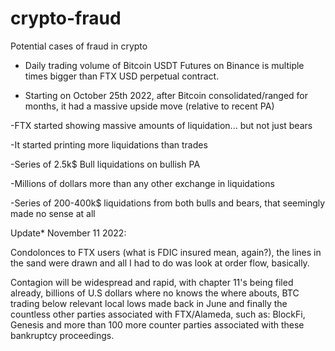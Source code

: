 # crypto-fraud
Potential cases of fraud in crypto

- Daily trading volume of Bitcoin USDT Futures on Binance is multiple times bigger than FTX USD perpetual contract.

- Starting on October 25th 2022, after Bitcoin consolidated/ranged for months, it had a massive upside move (relative to recent PA)

-FTX started showing massive amounts of liquidation... but not just bears

-It started printing more liquidations than trades

-Series of 2.5k$ Bull liquidations on bullish PA

-Millions of dollars more than any other exchange in liquidations

-Series of 200-400k$ liquidations from both bulls and bears, that seemingly made no sense at all

Update* November 11 2022:

Condolonces to FTX users (what is FDIC insured mean, again?), the lines in the sand were drawn and all I had to do was look at order flow, basically. 

Contagion will be widespread and rapid, with chapter 11's being filed already, billions of U.S dollars where no knows the where abouts, BTC trading below relevant local lows made back in June and finally the countless other parties associated with FTX/Alameda, such as: BlockFi, Genesis and more than 100 more counter parties associated with these bankruptcy proceedings.
